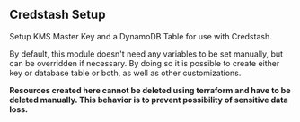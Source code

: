## Credstash Setup

Setup KMS Master Key and a DynamoDB Table for use with Credstash.

By default, this module doesn't need any variables to be set manually, but can
be overridden if necessary. By doing so it is possible to create either key or
database table or both, as well as other customizations.

**Resources created here cannot be deleted using terraform and have to be deleted
manually. This behavior is to prevent possibility of sensitive data loss.**

